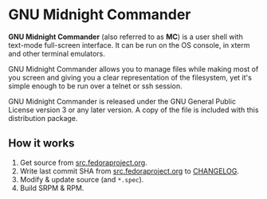 # GNU Midnight Commander

**GNU Midnight Commander** (also referred to as **MC**) is a user shell with text-mode full-screen interface. It can be run on the OS console, in xterm and other terminal emulators.

GNU Midnight Commander allows you to manage files while making most of you screen and giving you a clear representation of the filesystem, yet it's simple enough to be run over a telnet or ssh session.

GNU Midnight Commander is released under the GNU General Public License version 3 or any later version. A copy of the file is included with this distribution package.

## How it works

1. Get source from [src.fedoraproject.org](https://src.fedoraproject.org/rpms/mc).
2. Write last commit SHA from [src.fedoraproject.org](https://src.fedoraproject.org/rpms/mc) to [CHANGELOG](CHANGELOG).
3. Modify & update source (and `*.spec`).
4. Build SRPM & RPM.
